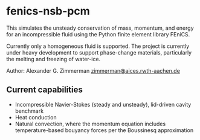 # fenics-nsb-pcm
This simulates the unsteady conservation of mass, momentum, and energy for an incompressible fluid using the Python finite element library FEniCS.

Currently only a homogeneous fluid is supported. The project is currently under heavy development to support phase-change materials, particularly the melting and freezing of water-ice.

Author: Alexander G. Zimmerman zimmerman@aices.rwth-aachen.de

## Current capabilities
- Incompressible Navier-Stokes (steady and unsteady), lid-driven cavity benchmark
- Heat conduction
- Natural convection, where the momentum equation includes temperature-based bouyancy forces per the Boussinesq approximation

